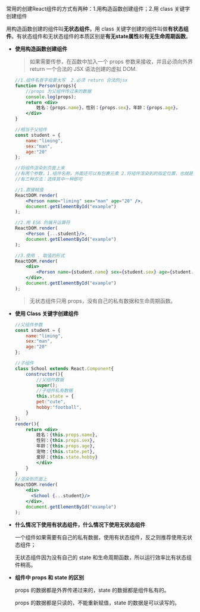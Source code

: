 常用的创建React组件的方式有两种：1.用构造函数创建组件；2.用 class 关键字创建组件

用构造函数创建的组件叫**无状态组件**。用 class 关键字创建的组件叫做**有状态组件**。有状态组件和无状态组件的本质区别是**有无state属性**和**有无生命周期函数**。

- **使用构造函数创建组件**

  > 如果需要传参，在函数中加入一个 props 参数来接收，并且必须向外界 return 一个合法的 JSX 语法创建的虚拟 DOM.

  ```jsx
  //1.组件名首字母要大写  2.必须 return 合法的jsx  
  function Person(props){
      //props 为父组件传过来的数据
      console.log(props);
      return <div>
          姓名：{props.name}，性别：{props.sex}，年龄：{props.age}，
      </div>
  }
  
  //相当于父组件
  const student = {
      name:"liming",
      sex:"man",
      age:"20"
  };
  
  //将组件渲染到页面上来
  //有两个参数，1.组件名称，外面还可以有包裹元素 2.将组件渲染到的指定位置，也就是指定的 DOM 元素上
  //有三种方法：选择其中一种即可
  
  //1.直接赋值
  ReactDOM.render(
      <Person name="liming" sex="man" age="20" />,
      document.getElementById("example")
  );
  
  //2.用 ES6 的展开运算符
  ReactDOM.render(
      <Person {...student}/>,
      document.getElementById("example")
  );
  
  //3.使用 . 取值的形式
  ReactDOM.render(
      <div>
          <Person name={student.name} sex={student.sex} age={student.age}/>
      </div>,
      document.getElementById("example")
  );
  
  ```

  > 无状态组件只用 props，没有自己的私有数据和生命周期函数。

- **使用 Class 关键字创建组件**

  ```jsx
  //父组件参数
  const student = {
      name:"liming",
      sex:"man",
      age:"20"
  };
  
  //子组件
  class School extends React.Component{
      constructor(){
          //父组件数据
          super();
          //子组件私有数据
          this.state = {
          pet:"cute",
          hobby:"football",
      }
  };
  render(){
      return <div>
          姓名：{this.props.name},
          性别：{this.props.sex},
          年龄：{this.props.age},
          宠物：{this.state.pet},
          爱好：{this.state.hobby}
          </div>
      }
  }
  //渲染到页面上
  ReactDOM.render(
      <div>
      	<School {...student}/>
      </div>,
      document.getElementById("example")
  );
  ```

- **什么情况下使用有状态组件，什么情况下使用无状态组件**

  一个组件如果需要有自己的私有数据，使用有状态组件，反之则推荐使用无状态组件；

  无状态组件因为没有自己的 state 和生命周期函数，所以运行效率比有状态组件稍高。

- **组件中 props 和 state 的区别**

  props 的数据都是外界传递过来的，state 的数据都是组件私有的。

  props 的数据都是只读的，不能重新赋值，state 的数据是可以读写的。

